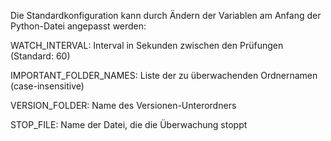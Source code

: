 Die Standardkonfiguration kann durch Ändern der Variablen am Anfang der Python-Datei angepasst werden:

WATCH_INTERVAL: Interval in Sekunden zwischen den Prüfungen (Standard: 60)

IMPORTANT_FOLDER_NAMES: Liste der zu überwachenden Ordnernamen (case-insensitive)

VERSION_FOLDER: Name des Versionen-Unterordners

STOP_FILE: Name der Datei, die die Überwachung stoppt


